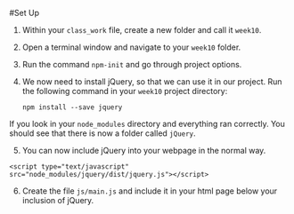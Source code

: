 
#Set Up 

1) Within your `class_work` file, create a new folder and call it `week10`.

2) Open a terminal window and navigate to your `week10` folder.

3) Run the command `npm-init` and go through project options. 

4) We now need to install jQuery, so that we can use it in our project. Run the following command in your `week10` project directory:
	
	`npm install --save jquery`

If you look in your `node_modules`  directory and everything ran correctly. You should see that there is now a folder called `jQuery`. 

5) You can now include jQuery into your webpage in the normal way. 

`<script type="text/javascript" src="node_modules/jquery/dist/jquery.js"></script>`


    
6) Create the file `js/main.js` and include it in your html page below your inclusion of jQuery. 


